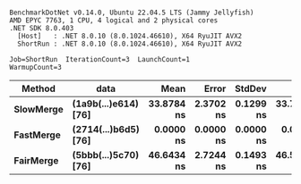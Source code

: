 ```

BenchmarkDotNet v0.14.0, Ubuntu 22.04.5 LTS (Jammy Jellyfish)
AMD EPYC 7763, 1 CPU, 4 logical and 2 physical cores
.NET SDK 8.0.403
  [Host]   : .NET 8.0.10 (8.0.1024.46610), X64 RyuJIT AVX2
  ShortRun : .NET 8.0.10 (8.0.1024.46610), X64 RyuJIT AVX2

Job=ShortRun  IterationCount=3  LaunchCount=1  
WarmupCount=3  

```
| Method    | data                 | Mean       | Error     | StdDev    | Min        | Max        | Gen0   | Allocated |
|---------- |--------------------- |-----------:|----------:|----------:|-----------:|-----------:|-------:|----------:|
| **SlowMerge** | **(1a9b(...)e614) [76]** | **33.8784 ns** | **2.3702 ns** | **0.1299 ns** | **33.7532 ns** | **34.0126 ns** | **0.0010** |      **80 B** |
| **FastMerge** | **(2714(...)b6d5) [76]** |  **0.0000 ns** | **0.0000 ns** | **0.0000 ns** |  **0.0000 ns** |  **0.0000 ns** |      **-** |         **-** |
| **FairMerge** | **(5bbb(...)5c70) [76]** | **46.6434 ns** | **2.7244 ns** | **0.1493 ns** | **46.5361 ns** | **46.8140 ns** | **0.0017** |     **144 B** |
